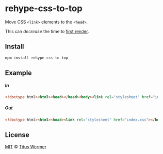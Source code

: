 <!--This file is generated by `build-packages.js`-->

# rehype-css-to-top

Move CSS `<link>` elements to the `<head>`.

This can _decrease_ the time to [first
render](https://developer.yahoo.com/performance/rules.html#css_top).

## Install

```sh
npm install rehype-css-to-top
```

## Example

##### In

```html
<!doctype html><html><head></head><body><link rel="stylesheet" href="index.css"></body></html>
```

##### Out

```html
<!doctype html><html><head><link rel="stylesheet" href="index.css"></head><body></body></html>
```

## License

[MIT](https://github.com/rehypejs/rehype-minify/blob/master/license) © [Titus Wormer](http://wooorm.com)
